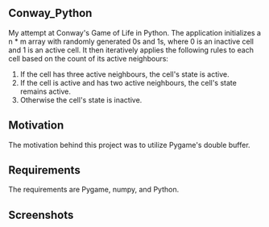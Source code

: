 ## Conway_Python
My attempt at Conway's Game of Life in Python. The application initializes a n * m array with randomly generated 0s and 1s, where 0 is an inactive cell and 1 is an active cell. It then iteratively applies the following rules to each cell based on the count of its active neighbours:
<ol>
  <li> If the cell has three active neighbours, the cell's state is active.</li>
  <li> If the cell is active and has two active neighbours, the cell's state remains active.</li>
  <li> Otherwise the cell's state is inactive.</li>
</ol>

## Motivation
The motivation behind this project was to utilize Pygame's double buffer.

## Requirements
The requirements are Pygame, numpy, and Python.

## Screenshots

